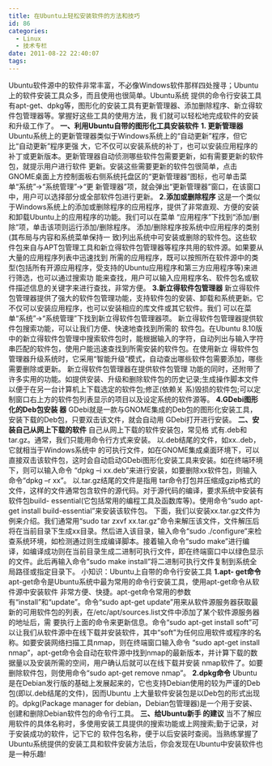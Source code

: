 ```yaml
---
title: 在Ubuntu上轻松安装软件的方法和技巧
id: 86
categories:
  - Linux
  - 技术专栏
date: 2011-08-22 22:40:07
tags:
---
```


Ubuntu软件源中的软件非常丰富，不必像Windows软件那样四处搜寻；Ubuntu上的软件安装工具众多，而且使用也很简单。Ubuntu系统 提供的命令行安装工具有apt-get、dpkg等，图形化的安装工具有更新管理器、添加删除程序、新立得软件包管理器等。掌握好这些工具的使用方法，我 们就可以轻松地完成软件的安装和升级工作了。
**一、利用Ubuntu自带的图形化工具安装软件**
**1\. 更新管理器**
Ubuntu系统上的更新管理器类似于Windows系统上的“自动更新”程序，但它比“自动更新”程序更强 大，它不仅可以安装系统的补丁，也可以安装应用程序的补丁或更新版本。更新管理器自动侦测哪些软件包需要更新，如有需要更新的软件包，就提示用户进行软件 更新。安装这些需要更新的软件包很简单，点击GNOME桌面上方控制面板右侧系统托盘区的“更新管理器”图标，也可单击菜单“系统”→“系统管理”→“更 新管理器”项，就会弹出“更新管理器”窗口，在该窗口中，用户可以选择部分或全部软件包进行更新。
**2.添加或删除程序**
这是一个类似于Windows系统上的添加或删除程序的应用程序，提供了非常直观、方便的安装和卸载Ubuntu上的应用程序的功能。我们可以在菜单 “应用程序”下找到“添加/删除”项，单击该项则运行添加/删除程序。
添加/删除程序按系统中应用程序的类别(其布局与内容和系统菜单保持一 致)列出系统中可安装或删除的软件包。这些软件包来自与APT包管理工具和新立得软件包管理器等程序共用的软件源。如果要从大量的应用程序列表中迅速找到 所需的应用程序，既可以按照所在软件源中的类型(包括所有开源应用程序，受支持的Ubuntu应用程序和第三方应用程序等)来进行筛选，也可以通过搜索功 能来查找，用户可以输入应用程序名、软件包名或软件描述信息的关键字来进行查找，非常方便。
**3.新立得软件包管理器**
新立得软件包管理器提供了强大的软件包管理功能，支持软件包的安装、卸载和系统更新。它不仅可以安装应用程序，也可以安装相应的库文件或其它软件。我们 可以在菜单“系统”→“系统管理”下找到新立得软件包管理器项。
新立得软件包管理器提供软件包搜索功能，可以让我们方便、快速地查找到所需的 软件包。在Ubuntu 8.10版中的新立得软件包管理中搜索软件包时，能根据输入的字符，自动列出与输入字符串匹配的软件包，使用户能迅速查找到所需安装的软件包。在使用新立 得软件包管理器升级系统时，它采用“智能升级”模式，自动查出哪些软件包需要添加，哪些需要删除或更新。
新立得软件包管理器在提供软件包管理 功能的同时，还附带了许多实用的功能。如提供安装、升级和删除软件包的历史记录;生成操作脚本文件以便于在另一台计算机上下载选定的软件包;修正(依赖关 系)毁损的软件包;可以定制窗口右上方的软件包列表显示的项目以及设定系统的软件源等。
**4.GDebi图形化的Deb包安装 器**
GDebi就是一款与GNOME集成的Deb包的图形化安装工具，安装下载的Deb包，只要双击该文件，就会自动用 GDebi打开进行安装。
**二、安装自己从网上下载的软件**
自己从网上下载的软件安装包，常见格 式有.deb和tar.gz。通常，我们只能用命令行方式来安装。
以.deb结尾的文件，如xx..deb，它就相当于Windows系统中 的可执行文件，如在GNOME集成桌面环境下，可以直接双击该软件包，这时会自动启动GDebi图形化安装工具来安装。如在终端环境下，则可以输入命令 “dpkg –i xx.deb”来进行安装，如要删除xx软件包，则输入命令“dpkg –r xx”。
以.tar.gz结尾的文件是指用 tar命令打包并压缩成gzip格式的文件，这样的文件通常包含软件的源代码。对于源代码的编译，要求系统中安装有软件包build- essential(它包括常用的编程工具及函数库等)。使用命令“sudo apt-get install build-essential”来安装该软件包。
下面，我们以安装xx.tar.gz文件为例来介绍。我们通常用“sudo tar zxvf xx.tar.gz”命令来解压该文件，文件解压后将在当前目录下生成xx目录。然后进入该目录，输入命令“sudo ./configure”来检查系统环境，如检测通过则生成编译脚本。接着输入命令“sudo make”进行编译，如编译成功则在当前目录生成二进制可执行文件，即在终端窗口中以绿色显示的文件。此后再输入命令“sudo make install”将二进制可执行文件复制到系统全局路径或指定目录下。
小知识：Ubuntu上自带的命令行安装工具
**1.apt- get命令**
apt-get命令是Ubuntu系统中最为常用的命令行安装工具，使用apt-get命令从软件源中安装软件 非常方便、快捷。apt-get命令常用的参数有“install”和“update”。命令“sudo apt-get update”用来从软件源服务器获取最新的可用软件包的列表，在/etc/apt/sources.list文件中添加了某个软件源服务器的地址后，需 要执行上面的命令来更新信息。命令“sudo apt-get install soft”可以让我们从软件源中在线下载并安装软件，其中“soft”为任何应用软件或程序的名称。如要安装网络扫描工具nmap，则在终端窗口输入命令 “sudo apt-get install nmap”，apt-get命令会自动在软件源中找到nmap的最新版本，并计算下载的数据量以及安装所需的空间，用户确认后就可以在线下载并安装 nmap软件了。如要删除软件包，则使用命令“sudo apt-get remove nmap”。
**2.dpkg命令**
Ubuntu是在Debian发行版的基础上发展起来的，它也支持Debian使用的较为严谨的Deb包(即以.deb结尾的文件)，因而Ubuntu 上大量软件安装包是以Deb包的形式出现的。dpkg(Package manager for debian，Debian包管理器)是一个用于安装、创建和删除Debian软件包的命令行工具。
**三、给Ubuntu新手 的建议**
当不了解应用软件的具体名称时，多使用安装工具提供的搜索功能或上网搜索;勤于记录，对于安装成功的软件，记下它的 软件包名称，便于以后安装时查阅。当熟练掌握了Ubuntu系统提供的安装工具和软件安装方法后，你会发现在Ubuntu中安装软件也是一种乐趣!